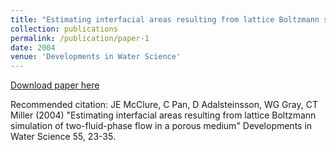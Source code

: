 ```yaml
---
title: "Estimating interfacial areas resulting from lattice Boltzmann simulation of two-fluid-phase flow in a porous medium"
collection: publications
permalink: /publication/paper-1
date: 2004
venue: 'Developments in Water Science'
---
```


[Download paper here](https://www.sciencedirect.com/science/article/abs/pii/S0167564804800340)

Recommended citation: JE McClure, C Pan, D Adalsteinsson, WG Gray, CT Miller (2004) "Estimating interfacial areas resulting from lattice Boltzmann simulation of two-fluid-phase flow in a porous medium" Developments in Water Science 55, 23-35.